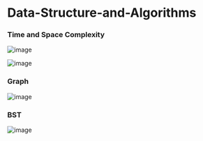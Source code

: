 # Data-Structure-and-Algorithms

### Time and Space Complexity
![image](https://user-images.githubusercontent.com/82946769/136149681-148b42f7-484c-4d7c-8115-e94311d71960.png)

![image](https://user-images.githubusercontent.com/82946769/136883947-7d01abec-d9aa-4e14-8fdc-3bdaa0c58937.png)



### Graph
![image](https://user-images.githubusercontent.com/82946769/136883901-8b4b949a-7e43-4cd4-97b2-7e47e9fd1914.png)


### BST
![image](https://user-images.githubusercontent.com/82946769/136950539-23454a0f-ccac-4c0c-a986-3b0ddac75ce3.png)










